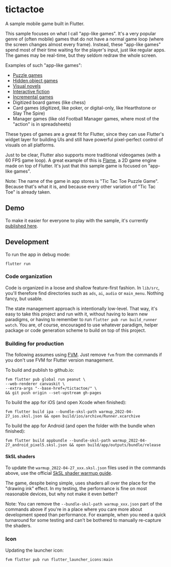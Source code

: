 # tictactoe

A sample mobile game built in Flutter.

This sample focuses on what I call "app-like games". It's a very popular genre of (often mobile)
games that do not have a normal game loop (where the screen changes almost every frame).
Instead, these "app-like games" spend most of their time waiting for the player's input, just like
regular apps. The games may be real-time, but they seldom redraw the whole screen.

Examples of such "app-like games":

- [Puzzle games](https://en.wikipedia.org/wiki/Puzzle_video_game)
- [Hidden object games](https://en.wikipedia.org/wiki/Hidden_object_game)
- [Visual novels](https://en.wikipedia.org/wiki/Visual_novel)
- [Interactive fiction](https://en.wikipedia.org/wiki/Interactive_fiction)
- [Incremental games](https://en.wikipedia.org/wiki/Incremental_game)
- Digitized board games (like chess)
- Card games (digitized, like poker, or digital-only, like Hearthstone or Slay The Spire)
- Manager games (like old Football Manager games, where most of the "action" is in spreadsheets)

These types of games are a great fit for Flutter, since they can use Flutter's widget layer for
building UIs and still have powerful pixel-perfect control of visuals on all platforms.

Just to be clear, Flutter also supports more traditional videogames (with a 60 FPS game loop).
A great example of this is [Flame][], a 2D game engine made on top of Flutter.
It's just that *this* sample game is focused on "app-like games".

[Flame]: https://flame-engine.org/

Note: The name of the game in app stores is "Tic Tac Toe Puzzle Game". Because that's what it is,
and because every other variation of "Tic Tac Toe" is already taken.

## Demo

To make it easier for everyone to play with the sample, it's currently
[published here][].

[published here]: https://filiph.github.io/flutter_game_sample/mobile.html


## Development

To run the app in debug mode:

    flutter run

### Code organization

Code is organized in a loose and shallow feature-first fashion.
In `lib/src`, you'll therefore find directories such as `ads`, `ai`, `audio`
or `main_menu`. Nothing fancy, but usable.

The state management approach is intentionally low-level. That way, it's easy to
take this project and run with it, without having to learn new paradigms, or having
to remember to run `flutter pub run build_runner watch`. You are,
of course, encouraged to use whatever paradigm, helper package or code generation
scheme to build on top of this project.


### Building for production

The following assumes using [FVM][]. Just remove `fvm` from the commands if you
don't use FVM for Flutter version management.

[FVM]: https://fvm.app/

To build and publish to github.io:

    fvm flutter pub global run peanut \
    --web-renderer canvaskit \
    --extra-args "--base-href=/tictactoe/" \
    && git push origin --set-upstream gh-pages

To build the app for iOS (and open Xcode when finished):

    fvm flutter build ipa --bundle-sksl-path warmup_2022-04-27_ios.sksl.json && open build/ios/archive/Runner.xcarchive

To build the app for Android (and open the folder with the bundle when finished):

    fvm flutter build appbundle --bundle-sksl-path warmup_2022-04-27_android_pixel5.sksl.json && open build/app/outputs/bundle/release

#### SkSL shaders

To update the `warmup_2022-04-27_xxx.sksl.json` files used in the commands above,
use the official [SkSL shader warmup guide][].

[SkSL shader warmup guide]: https://docs.flutter.dev/perf/shader#how-to-use-sksl-warmup

The game, despite being simple, uses shaders all over the place for the "drawing ink"
effect. In my testing, the performance is fine on most reasonable devices,
but why not make it even better?

Note: You can remove the `--bundle-sksl-path warmup_xxx.json` part
of the commands above if you're in a place where you care more about
development speed than performance. For example, when you need a quick
turnaround for some testing and can't be bothered to manually 
re-capture the shaders.


### Icon

Updating the launcher icon:

    fvm flutter pub run flutter_launcher_icons:main
